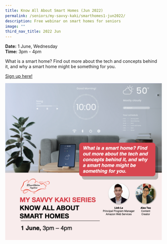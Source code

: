 ```yaml
---
title: Know All About Smart Homes (Jun 2022)
permalink: /seniors/my-savvy-kaki/smarthomes1-jun2022/
description: Free webinar on smart homes for seniors
image: ""
third_nav_title: 2022 Jun
---
```

**Date:** 1 June, Wednesday
<br> **Time:** 3pm - 4pm

What is a smart home? Find out more about the tech and concepts behind it, and why a smart home might be something for you. 

[Sign up here!](https://zoom.us/webinar/register/3316521615184/WN_9-cppcSnQXObPj-pVdb_Hw)

![Free webinar on smart homes for seniors in June](/images/updated-jun%20-%20smart%20homes1.jpeg)